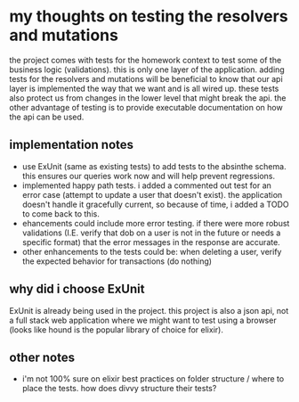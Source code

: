 # my thoughts on testing the resolvers and mutations

  the project comes with tests for the homework context to test some of the business logic (validations). this is only one layer of the application. adding tests for the resolvers and mutations will be beneficial to know that our api layer is implemented the way that we want and is all wired up. these tests also protect us from changes in the lower level that might break the api. the other advantage of testing is to provide executable documentation on how the api can be used. 

## implementation notes

  - use ExUnit (same as existing tests) to add tests to the absinthe schema. this ensures our queries work now and will help prevent regressions.
  - implemented happy path tests. i added a commented out test for an error case (attempt to update a user that doesn't exist). the application doesn't handle it gracefully current,  so because of time, i added a TODO to come back to this.
  - ehancements could include more error testing. if there were more robust validations (I.E. verify that dob on a user is not in the future or needs a specific format) that the error messages in the response are accurate.
  - other enhancements to the tests could be: when deleting a user, verify the expected behavior for transactions (do nothing)

## why did i choose ExUnit
  ExUnit is already being used in the project. this project is also a json api, not a full stack web application where we might want to test using a browser (looks like hound is the popular library of choice for elixir).

## other notes
  - i'm not 100% sure on elixir best practices on folder structure / where to place the tests. how does divvy structure their tests?
